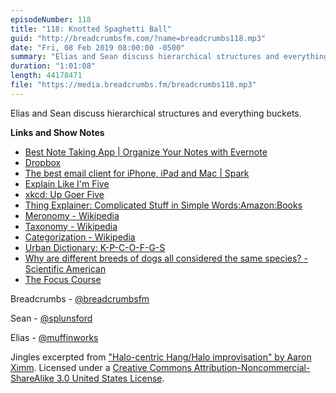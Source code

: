 ```yaml
---
episodeNumber: 118
title: "118: Knotted Spaghetti Ball"
guid: "http://breadcrumbsfm.com/?name=breadcrumbs118.mp3"
date: "Fri, 08 Feb 2019 08:00:00 -0500"
summary: "Elias and Sean discuss hierarchical structures and everything buckets."
duration: "1:01:08"
length: 44178471
file: "https://media.breadcrumbs.fm/breadcrumbs118.mp3"
---
```

Elias and Sean discuss hierarchical structures and everything buckets.

**Links and Show Notes**
- [Best Note Taking App | Organize Your Notes with Evernote](https://evernote.com/)
- [Dropbox](https://www.dropbox.com/business)
- [The best email client for iPhone, iPad and Mac | Spark](https://sparkmailapp.com/)
- [Explain Like I'm Five](https://www.reddit.com/r/explainlikeimfive/)
- [xkcd: Up Goer Five](https://xkcd.com/1133/)
- [Thing Explainer: Complicated Stuff in Simple Words:Amazon:Books](http://www.amazon.com/dp/0544668251/?tag=breadcrumbsfm-20)
- [Meronomy - Wikipedia](https://en.wikipedia.org/wiki/Meronomy?wprov=sfti1)
- [Taxonomy - Wikipedia](https://en.wikipedia.org/wiki/Taxonomy_)
- [Categorization - Wikipedia](https://en.wikipedia.org/wiki/Categorization?wprov=sfti1)
- [Urban Dictionary: K-P-C-O-F-G-S](https://www.urbandictionary.com/define.php?term=K-P-C-O-F-G-S)
- [Why are different breeds of dogs all considered the same species? - Scientific American](https://www.scientificamerican.com/article/different-dog-breeds-same-species/)
- [The Focus Course](https://thefocuscourse.com/)

Breadcrumbs - [@breadcrumbsfm](https://twitter.com/breadcrumbsfm)

Sean - [@splunsford](https://twitter.com/splunsford)

Elias - [@muffinworks](https://twitter.com/muffinworks)

Jingles excerpted from ["Halo-centric Hang/Halo improvisation" by Aaron Ximm](http://freemusicarchive.org/music/aaron_ximm/handpans_and_the_hang/). Licensed under a [Creative Commons Attribution-Noncommercial-ShareAlike 3.0 United States License](http://creativecommons.org/licenses/by-nc-sa/3.0/us/).